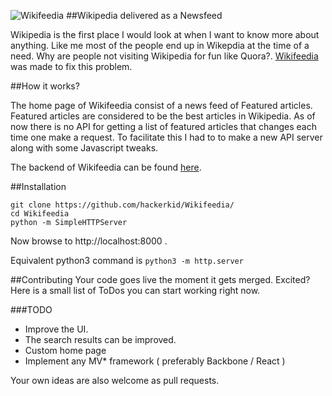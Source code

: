![Wikifeedia](https://github.com/hackerkid/Wikifeedia/blob/gh-pages/static/wikifeedia.png) 
##Wikipedia delivered as a Newsfeed

Wikipedia is the first place I would look at when I want to know more about anything. Like me most of the people end up in Wikepdia at the time of a need. Why are people not visiting Wikipedia for fun like Quora?. [Wikifeedia](http://vishnuks.com/Wikifeedia) was made to fix this problem.  

##How it works?

The home page of Wikifeedia consist of a news feed of Featured articles. Featured articles are considered to be the best articles in Wikipedia. As of now there is no API for getting a list of featured articles that changes each time one make a request. To facilitate this I had to to make a new API server along with some Javascript tweaks.

The backend of Wikifeedia can be found [here](https://github.com/hackerkid/Wikifeedia-backend).

##Installation 
```
git clone https://github.com/hackerkid/Wikifeedia/
cd Wikifeedia
python -m SimpleHTTPServer
```
Now browse to http://localhost:8000 . 

Equivalent python3 command is `python3 -m http.server` 


##Contributing
Your code goes live the moment it gets merged. Excited? Here is a small list of ToDos you can start working right now. 

###TODO
* Improve the UI.
* The search results can be improved.
* Custom home page
* Implement any MV* framework ( preferably Backbone / React )

Your own ideas are also welcome as pull requests. 
